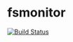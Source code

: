# fsmonitor
[![Build Status](https://travis-ci.org/PrinC/fsmonitor.svg?branch=master)](https://travis-ci.org/PrinC/fsmonitor)
